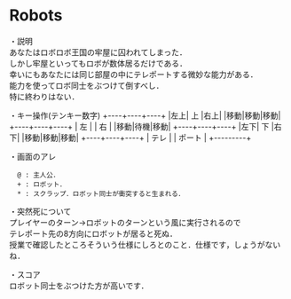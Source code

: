 ﻿Robots
======

  ・説明  
  あなたはロボロボ王国の牢屋に囚われてしまった．  
  しかし牢屋といってもロボが数体居るだけである．  
  幸いにもあなたには同じ部屋の中にテレポートする微妙な能力がある．  
  能力を使ってロボ同士をぶつけて倒すべし．  
  特に終わりはない．  
        
  ・キー操作(テンキー数字)
    +----+----+----+
    |左上| 上 |右上|
    |移動|移動|移動|
    +----+----+----+
    | 左 |    | 右 |
    |移動|待機|移動|
    +----+----+----+
    |左下| 下 |右下|
    |移動|移動|移動|
    +----+----+----+
    |   テレ  |
    |  ポート |
    +---------+
  
  ・画面のアレ  
    
      @ : 主人公．
      + : ロボット．
      * : スクラップ．ロボット同士が衝突すると生まれる．
  
  ・突然死について  
  プレイヤーのターン→ロボットのターンという風に実行されるので  
  テレポート先の8方向にロボットが居ると死ぬ．  
  授業で確認したところそういう仕様にしろとのこと．仕様です，しょうがないね．  
  
  ・スコア  
  ロボット同士をぶつけた方が高いです．  